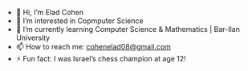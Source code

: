 - 👋 Hi, I’m Elad Cohen
- 👀 I’m interested in Copmputer Science 
- 🌱 I’m currently learning Computer Science & Mathematics | Bar-Ilan University
- 📫 How to reach me: cohenelad08@gmail.com
- ⚡ Fun fact: I was Israel’s chess champion at age 12!